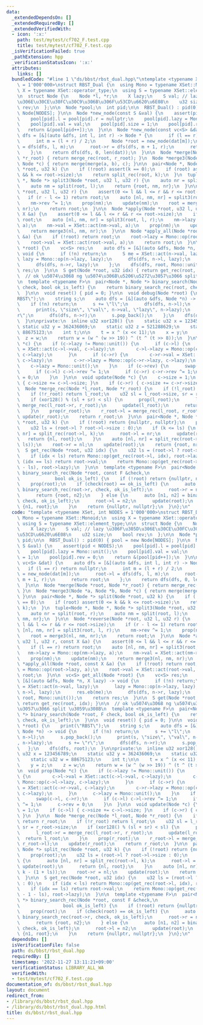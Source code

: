 ```yaml
---
data:
  _extendedDependsOn: []
  _extendedRequiredBy: []
  _extendedVerifiedWith:
  - icon: ':x:'
    path: test/mytest/cf702_F.test.cpp
    title: test/mytest/cf702_F.test.cpp
  _isVerificationFailed: true
  _pathExtension: hpp
  _verificationStatusIcon: ':x:'
  attributes:
    links: []
  bundledCode: "#line 1 \"ds/bbst/rbst_dual.hpp\"\ntemplate <typename XSet, int NODES\
    \ = 1'000'000>\nstruct RBST_Dual {\n  using Mono = typename XSet::Monoid;\n  using\
    \ X = typename XSet::operator_type;\n  using S = typename XSet::element_type;\n\
    \n  struct Node {\n    Node *l, *r;\n    X lazy;\n    S val; // lazy \u306F\u305D\
    \u306E\u30CE\u30FC\u30C9\u306B\u306F\u53CD\u6620\u6E08\n    u32 size;\n    bool\
    \ rev;\n  };\n\n  Node *pool;\n  int pid;\n\n  RBST_Dual() : pid(0) { pool = new\
    \ Node[NODES]; }\n\n  Node *new_node(const S &val) {\n    assert(pid < NODES);\n\
    \    pool[pid].l = pool[pid].r = nullptr;\n    pool[pid].lazy = Mono::unit();\n\
    \    pool[pid].val = val;\n    pool[pid].size = 1;\n    pool[pid].rev = 0;\n \
    \   return &(pool[pid++]);\n  }\n\n  Node *new_node(const vc<S> &dat) {\n    auto\
    \ dfs = [&](auto &dfs, int l, int r) -> Node * {\n      if (l == r) return nullptr;\n\
    \      int m = (l + r) / 2;\n      Node *root = new_node(dat[m]);\n      root->l\
    \ = dfs(dfs, l, m);\n      root->r = dfs(dfs, m + 1, r);\n      return root;\n\
    \    };\n    return dfs(dfs, 0, len(dat));\n  }\n\n  Node *merge(Node *root, Node\
    \ *r_root) { return merge_rec(root, r_root); }\n  Node *merge3(Node *a, Node *b,\
    \ Node *c) { return merge(merge(a, b), c); }\n\n  pair<Node *, Node *> split(Node\
    \ *root, u32 k) {\n    if (!root) assert(k == 0);\n    if (root) assert(0 <= k\
    \ && k <= root->size);\n    return split_rec(root, k);\n  }\n  tuple<Node *, Node\
    \ *, Node *> split3(Node *root, u32 l, u32 r) {\n    auto nr = split(root, r);\n\
    \    auto nm = split(root, l);\n    return {root, nm, nr};\n  }\n\n  Node *reverse(Node\
    \ *root, u32 l, u32 r) {\n    assert(0 <= l && l <= r && r <= root->size);\n \
    \   if (r - l <= 1) return root;\n    auto [nl, nm, nr] = split3(root, l, r);\n\
    \    nm->rev ^= 1;\n    prop(nm);\n    update(nm);\n    root = merge3(nl, nm,\
    \ nr);\n    return root;\n  }\n\n  Node *apply(Node *root, u32 l, u32 r, const\
    \ X &a) {\n    assert(0 <= l && l <= r && r <= root->size);\n    if (l == r) return\
    \ root;\n    auto [nl, nm, nr] = split3(root, l, r);\n    nm->lazy = Mono::op(nm->lazy,\
    \ a);\n    nm->val = XSet::act(nm->val, a);\n    prop(nm);\n    update(nm);\n\
    \    return merge3(nl, nm, nr);\n  }\n\n  Node *apply_all(Node *root, const X\
    \ &a) {\n    if (!root) return root;\n    root->lazy = Mono::op(root->lazy, a);\n\
    \    root->val = XSet::act(root->val, a);\n    return root;\n  }\n\n  vc<S> get_all(Node\
    \ *root) {\n    vc<S> res;\n    auto dfs = [&](auto &dfs, Node *n, X lazy) ->\
    \ void {\n      if (!n) return;\n      S me = XSet::act(n->val, lazy);\n     \
    \ lazy = Mono::op(n->lazy, lazy);\n      dfs(dfs, n->l, lazy);\n      res.eb(me);\n\
    \      dfs(dfs, n->r, lazy);\n    };\n    dfs(dfs, root, Mono::unit());\n    return\
    \ res;\n  }\n\n  S get(Node *root, u32 idx) { return get_rec(root, idx); }\n\n\
    \  // ok \u5074\u3068 ng \u5074\u306B\u5206\u5272\u3057\u3066 split \u3059\u308B\
    \n  template <typename F>\n  pair<Node *, Node *> binary_search(Node *root, F\
    \ check, bool ok_is_left) {\n    return binary_search_rec(root, check, ok_is_left);\n\
    \  }\n\n  void reset() { pid = 0; }\n\n  void debug(Node *root) {\n    print(\"\
    RBST\");\n    string s;\n    auto dfs = [&](auto &dfs, Node *n) -> void {\n  \
    \    if (!n) return;\n      s += \"l\";\n      dfs(dfs, n->l);\n      s.pop_back();\n\
    \      print(s, \"size\", \"val\", n->val, \"lazy\", n->lazy);\n      s += \"\
    r\";\n      dfs(dfs, n->r);\n      s.pop_back();\n    };\n    dfs(dfs, root);\n\
    \  }\n\nprivate:\n  inline u32 xor128() {\n    static u32 x = 123456789;\n   \
    \ static u32 y = 362436069;\n    static u32 z = 521288629;\n    static u32 w =\
    \ 88675123;\n    int t;\n\n    t = x ^ (x << 11);\n    x = y;\n    y = z;\n  \
    \  z = w;\n    return w = (w ^ (w >> 19)) ^ (t ^ (t >> 8));\n  }\n\n  void prop(Node\
    \ *c) {\n    if (c->lazy != Mono::unit()) {\n      if (c->l) {\n        c->l->val\
    \ = XSet::act(c->l->val, c->lazy);\n        c->l->lazy = Mono::op(c->l->lazy,\
    \ c->lazy);\n      }\n      if (c->r) {\n        c->r->val = XSet::act(c->r->val,\
    \ c->lazy);\n        c->r->lazy = Mono::op(c->r->lazy, c->lazy);\n      }\n  \
    \    c->lazy = Mono::unit();\n    }\n    if (c->rev) {\n      swap(c->l, c->r);\n\
    \      if (c->l) c->l->rev ^= 1;\n      if (c->r) c->r->rev ^= 1;\n      c->rev\
    \ = 0;\n    }\n  }\n\n  void update(Node *c) {\n    c->size = 1;\n    if (c->l)\
    \ { c->size += c->l->size; }\n    if (c->r) { c->size += c->r->size; }\n  }\n\n\
    \  Node *merge_rec(Node *l_root, Node *r_root) {\n    if (!l_root) return r_root;\n\
    \    if (!r_root) return l_root;\n    u32 sl = l_root->size, sr = r_root->size;\n\
    \    if (xor128() % (sl + sr) < sl) {\n      prop(l_root);\n      l_root->r =\
    \ merge_rec(l_root->r, r_root);\n      update(l_root);\n      return l_root;\n\
    \    }\n    prop(r_root);\n    r_root->l = merge_rec(l_root, r_root->l);\n   \
    \ update(r_root);\n    return r_root;\n  }\n\n  pair<Node *, Node *> split_rec(Node\
    \ *root, u32 k) {\n    if (!root) return {nullptr, nullptr};\n    prop(root);\n\
    \    u32 ls = (root->l ? root->l->size : 0);\n    if (k <= ls) {\n      auto [nl,\
    \ nr] = split_rec(root->l, k);\n      root->l = nr;\n      update(root);\n   \
    \   return {nl, root};\n    }\n    auto [nl, nr] = split_rec(root->r, k - (1 +\
    \ ls));\n    root->r = nl;\n    update(root);\n    return {root, nr};\n  }\n\n\
    \  S get_rec(Node *root, u32 idx) {\n    u32 ls = (root->l ? root->l->size : 0);\n\
    \    if (idx < ls) return Mono::op(get_rec(root->l, idx), root->lazy);\n    if\
    \ (idx == ls) return root->val;\n    return Mono::op(get_rec(root->r, idx - 1\
    \ - ls), root->lazy);\n  }\n\n  template <typename F>\n  pair<Node *, Node *>\
    \ binary_search_rec(Node *root, const F &check,\n                            \
    \             bool ok_is_left) {\n    if (!root) return {nullptr, nullptr};\n\
    \    prop(root);\n    if (check(root) == ok_is_left) {\n      auto [n1, n2] =\
    \ binary_search_rec(root->r, check, ok_is_left);\n      root->r = n1;\n      update(root);\n\
    \      return {root, n2};\n    } else {\n      auto [n1, n2] = binary_search_rec(root->l,\
    \ check, ok_is_left);\n      root->l = n2;\n      update(root);\n      return\
    \ {n1, root};\n    }\n    return {nullptr, nullptr};\n  }\n};\n"
  code: "template <typename XSet, int NODES = 1'000'000>\nstruct RBST_Dual {\n  using\
    \ Mono = typename XSet::Monoid;\n  using X = typename XSet::operator_type;\n \
    \ using S = typename XSet::element_type;\n\n  struct Node {\n    Node *l, *r;\n\
    \    X lazy;\n    S val; // lazy \u306F\u305D\u306E\u30CE\u30FC\u30C9\u306B\u306F\
    \u53CD\u6620\u6E08\n    u32 size;\n    bool rev;\n  };\n\n  Node *pool;\n  int\
    \ pid;\n\n  RBST_Dual() : pid(0) { pool = new Node[NODES]; }\n\n  Node *new_node(const\
    \ S &val) {\n    assert(pid < NODES);\n    pool[pid].l = pool[pid].r = nullptr;\n\
    \    pool[pid].lazy = Mono::unit();\n    pool[pid].val = val;\n    pool[pid].size\
    \ = 1;\n    pool[pid].rev = 0;\n    return &(pool[pid++]);\n  }\n\n  Node *new_node(const\
    \ vc<S> &dat) {\n    auto dfs = [&](auto &dfs, int l, int r) -> Node * {\n   \
    \   if (l == r) return nullptr;\n      int m = (l + r) / 2;\n      Node *root\
    \ = new_node(dat[m]);\n      root->l = dfs(dfs, l, m);\n      root->r = dfs(dfs,\
    \ m + 1, r);\n      return root;\n    };\n    return dfs(dfs, 0, len(dat));\n\
    \  }\n\n  Node *merge(Node *root, Node *r_root) { return merge_rec(root, r_root);\
    \ }\n  Node *merge3(Node *a, Node *b, Node *c) { return merge(merge(a, b), c);\
    \ }\n\n  pair<Node *, Node *> split(Node *root, u32 k) {\n    if (!root) assert(k\
    \ == 0);\n    if (root) assert(0 <= k && k <= root->size);\n    return split_rec(root,\
    \ k);\n  }\n  tuple<Node *, Node *, Node *> split3(Node *root, u32 l, u32 r) {\n\
    \    auto nr = split(root, r);\n    auto nm = split(root, l);\n    return {root,\
    \ nm, nr};\n  }\n\n  Node *reverse(Node *root, u32 l, u32 r) {\n    assert(0 <=\
    \ l && l <= r && r <= root->size);\n    if (r - l <= 1) return root;\n    auto\
    \ [nl, nm, nr] = split3(root, l, r);\n    nm->rev ^= 1;\n    prop(nm);\n    update(nm);\n\
    \    root = merge3(nl, nm, nr);\n    return root;\n  }\n\n  Node *apply(Node *root,\
    \ u32 l, u32 r, const X &a) {\n    assert(0 <= l && l <= r && r <= root->size);\n\
    \    if (l == r) return root;\n    auto [nl, nm, nr] = split3(root, l, r);\n \
    \   nm->lazy = Mono::op(nm->lazy, a);\n    nm->val = XSet::act(nm->val, a);\n\
    \    prop(nm);\n    update(nm);\n    return merge3(nl, nm, nr);\n  }\n\n  Node\
    \ *apply_all(Node *root, const X &a) {\n    if (!root) return root;\n    root->lazy\
    \ = Mono::op(root->lazy, a);\n    root->val = XSet::act(root->val, a);\n    return\
    \ root;\n  }\n\n  vc<S> get_all(Node *root) {\n    vc<S> res;\n    auto dfs =\
    \ [&](auto &dfs, Node *n, X lazy) -> void {\n      if (!n) return;\n      S me\
    \ = XSet::act(n->val, lazy);\n      lazy = Mono::op(n->lazy, lazy);\n      dfs(dfs,\
    \ n->l, lazy);\n      res.eb(me);\n      dfs(dfs, n->r, lazy);\n    };\n    dfs(dfs,\
    \ root, Mono::unit());\n    return res;\n  }\n\n  S get(Node *root, u32 idx) {\
    \ return get_rec(root, idx); }\n\n  // ok \u5074\u3068 ng \u5074\u306B\u5206\u5272\
    \u3057\u3066 split \u3059\u308B\n  template <typename F>\n  pair<Node *, Node\
    \ *> binary_search(Node *root, F check, bool ok_is_left) {\n    return binary_search_rec(root,\
    \ check, ok_is_left);\n  }\n\n  void reset() { pid = 0; }\n\n  void debug(Node\
    \ *root) {\n    print(\"RBST\");\n    string s;\n    auto dfs = [&](auto &dfs,\
    \ Node *n) -> void {\n      if (!n) return;\n      s += \"l\";\n      dfs(dfs,\
    \ n->l);\n      s.pop_back();\n      print(s, \"size\", \"val\", n->val, \"lazy\"\
    , n->lazy);\n      s += \"r\";\n      dfs(dfs, n->r);\n      s.pop_back();\n \
    \   };\n    dfs(dfs, root);\n  }\n\nprivate:\n  inline u32 xor128() {\n    static\
    \ u32 x = 123456789;\n    static u32 y = 362436069;\n    static u32 z = 521288629;\n\
    \    static u32 w = 88675123;\n    int t;\n\n    t = x ^ (x << 11);\n    x = y;\n\
    \    y = z;\n    z = w;\n    return w = (w ^ (w >> 19)) ^ (t ^ (t >> 8));\n  }\n\
    \n  void prop(Node *c) {\n    if (c->lazy != Mono::unit()) {\n      if (c->l)\
    \ {\n        c->l->val = XSet::act(c->l->val, c->lazy);\n        c->l->lazy =\
    \ Mono::op(c->l->lazy, c->lazy);\n      }\n      if (c->r) {\n        c->r->val\
    \ = XSet::act(c->r->val, c->lazy);\n        c->r->lazy = Mono::op(c->r->lazy,\
    \ c->lazy);\n      }\n      c->lazy = Mono::unit();\n    }\n    if (c->rev) {\n\
    \      swap(c->l, c->r);\n      if (c->l) c->l->rev ^= 1;\n      if (c->r) c->r->rev\
    \ ^= 1;\n      c->rev = 0;\n    }\n  }\n\n  void update(Node *c) {\n    c->size\
    \ = 1;\n    if (c->l) { c->size += c->l->size; }\n    if (c->r) { c->size += c->r->size;\
    \ }\n  }\n\n  Node *merge_rec(Node *l_root, Node *r_root) {\n    if (!l_root)\
    \ return r_root;\n    if (!r_root) return l_root;\n    u32 sl = l_root->size,\
    \ sr = r_root->size;\n    if (xor128() % (sl + sr) < sl) {\n      prop(l_root);\n\
    \      l_root->r = merge_rec(l_root->r, r_root);\n      update(l_root);\n    \
    \  return l_root;\n    }\n    prop(r_root);\n    r_root->l = merge_rec(l_root,\
    \ r_root->l);\n    update(r_root);\n    return r_root;\n  }\n\n  pair<Node *,\
    \ Node *> split_rec(Node *root, u32 k) {\n    if (!root) return {nullptr, nullptr};\n\
    \    prop(root);\n    u32 ls = (root->l ? root->l->size : 0);\n    if (k <= ls)\
    \ {\n      auto [nl, nr] = split_rec(root->l, k);\n      root->l = nr;\n     \
    \ update(root);\n      return {nl, root};\n    }\n    auto [nl, nr] = split_rec(root->r,\
    \ k - (1 + ls));\n    root->r = nl;\n    update(root);\n    return {root, nr};\n\
    \  }\n\n  S get_rec(Node *root, u32 idx) {\n    u32 ls = (root->l ? root->l->size\
    \ : 0);\n    if (idx < ls) return Mono::op(get_rec(root->l, idx), root->lazy);\n\
    \    if (idx == ls) return root->val;\n    return Mono::op(get_rec(root->r, idx\
    \ - 1 - ls), root->lazy);\n  }\n\n  template <typename F>\n  pair<Node *, Node\
    \ *> binary_search_rec(Node *root, const F &check,\n                         \
    \                bool ok_is_left) {\n    if (!root) return {nullptr, nullptr};\n\
    \    prop(root);\n    if (check(root) == ok_is_left) {\n      auto [n1, n2] =\
    \ binary_search_rec(root->r, check, ok_is_left);\n      root->r = n1;\n      update(root);\n\
    \      return {root, n2};\n    } else {\n      auto [n1, n2] = binary_search_rec(root->l,\
    \ check, ok_is_left);\n      root->l = n2;\n      update(root);\n      return\
    \ {n1, root};\n    }\n    return {nullptr, nullptr};\n  }\n};\n"
  dependsOn: []
  isVerificationFile: false
  path: ds/bbst/rbst_dual.hpp
  requiredBy: []
  timestamp: '2022-11-27 13:11:21+09:00'
  verificationStatus: LIBRARY_ALL_WA
  verifiedWith:
  - test/mytest/cf702_F.test.cpp
documentation_of: ds/bbst/rbst_dual.hpp
layout: document
redirect_from:
- /library/ds/bbst/rbst_dual.hpp
- /library/ds/bbst/rbst_dual.hpp.html
title: ds/bbst/rbst_dual.hpp
---
```

